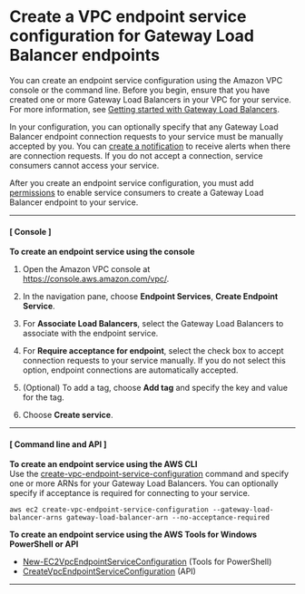 # Create a VPC endpoint service configuration for Gateway Load Balancer endpoints<a name="create-endpoint-service-gwlbe"></a>

You can create an endpoint service configuration using the Amazon VPC console or the command line\. Before you begin, ensure that you have created one or more Gateway Load Balancers in your VPC for your service\. For more information, see [Getting started with Gateway Load Balancers](https://docs.aws.amazon.com/elasticloadbalancing/latest/gateway/getting-started.html)\.

In your configuration, you can optionally specify that any Gateway Load Balancer endpoint connection requests to your service must be manually accepted by you\. You can [create a notification](create-notification-endpoint-service.md) to receive alerts when there are connection requests\. If you do not accept a connection, service consumers cannot access your service\. 

After you create an endpoint service configuration, you must add [permissions](add-endpoint-service-permissions.md) to enable service consumers to create a Gateway Load Balancer endpoint to your service\.

------
#### [ Console ]

**To create an endpoint service using the console**

1. Open the Amazon VPC console at [https://console\.aws\.amazon\.com/vpc/](https://console.aws.amazon.com/vpc/)\.

1. In the navigation pane, choose **Endpoint Services**, **Create Endpoint Service**\.

1. For **Associate Load Balancers**, select the Gateway Load Balancers to associate with the endpoint service\. 

1. For **Require acceptance for endpoint**, select the check box to accept connection requests to your service manually\. If you do not select this option, endpoint connections are automatically accepted\.

1. \(Optional\) To add a tag, choose **Add tag** and specify the key and value for the tag\.

1. Choose **Create service**\.

------
#### [ Command line and API ]

**To create an endpoint service using the AWS CLI**  
Use the [create\-vpc\-endpoint\-service\-configuration](https://docs.aws.amazon.com/cli/latest/reference/ec2/create-vpc-endpoint-service-configuration.html) command and specify one or more ARNs for your Gateway Load Balancers\. You can optionally specify if acceptance is required for connecting to your service\.

```
aws ec2 create-vpc-endpoint-service-configuration --gateway-load-balancer-arns gateway-load-balancer-arn --no-acceptance-required
```

**To create an endpoint service using the AWS Tools for Windows PowerShell or API**
+ [New\-EC2VpcEndpointServiceConfiguration](https://docs.aws.amazon.com/powershell/latest/reference/items/New-EC2VpcEndpointServiceConfiguration.html) \(Tools for PowerShell\)
+ [CreateVpcEndpointServiceConfiguration](https://docs.aws.amazon.com/AWSEC2/latest/APIReference/ApiReference-query-CreateVpcEndpointServiceConfiguration.html) \(API\)

------